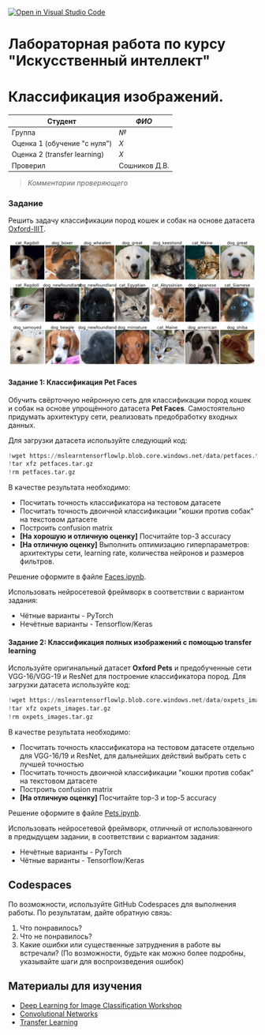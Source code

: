 [![Open in Visual Studio Code](https://classroom.github.com/assets/open-in-vscode-c66648af7eb3fe8bc4f294546bfd86ef473780cde1dea487d3c4ff354943c9ae.svg)](https://classroom.github.com/online_ide?assignment_repo_id=7812442&assignment_repo_type=AssignmentRepo)
# Лабораторная работа по курсу "Искусственный интеллект"
# Классификация изображений.

| Студент | *ФИО* |
|------|------|
| Группа  | *№* |
| Оценка 1 (обучение "с нуля") | *X* |
| Оценка 2 (transfer learning) | *X* |
| Проверил | Сошников Д.В. |

> *Комментарии проверяющего*
### Задание

Решить задачу классификации пород кошек и собак на основе датасета [Oxford-IIIT](https://www.robots.ox.ac.uk/~vgg/data/pets/).

![Dataset we will deal with](images/data.png)

#### Задание 1: Классификация Pet Faces

Обучить свёрточную нейронную сеть для классификации пород кошек и собак на основе упрощённого датасета **Pet Faces**. Самостоятельно придумать архитектуру сети, реализовать предобработку входных данных.

Для загрузки датасета используйте следующий код:

```python
!wget https://mslearntensorflowlp.blob.core.windows.net/data/petfaces.tar.gz
!tar xfz petfaces.tar.gz
!rm petfaces.tar.gz
```

В качестве результата необходимо:

* Посчитать точность классификатора на тестовом датасете
* Посчитать точность двоичной классификации "кошки против собак" на текстовом датасете
* Построить confusion matrix
* **[На хорошую и отличную оценку]** Посчитайте top-3 accuracy
* **[На отличную оценку]** Выполнить оптимизацию гиперпараметров: архитектуры сети, learning rate, количества нейронов и размеров фильтров.

Решение оформите в файле [Faces.ipynb](Faces.ipynb).

Использовать нейросетевой фреймворк в соответствии с вариантом задания:
   * Чётные варианты - PyTorch
   * Нечётные варианты - Tensorflow/Keras
#### Задание 2: Классификация полных изображений с помощью transfer learning

Используйте оригинальный датасет **Oxford Pets** и предобученные сети VGG-16/VGG-19 и ResNet для построение классификатора пород. Для загрузки датасета используйте код:

```python
!wget https://mslearntensorflowlp.blob.core.windows.net/data/oxpets_images.tar.gz
!tar xfz oxpets_images.tar.gz
!rm oxpets_images.tar.gz
```

В качестве результата необходимо:

* Посчитать точность классификатора на тестовом датасете отдельно для VGG-16/19 и ResNet, для дальнейших действий выбрать сеть с лучшей точностью
* Посчитать точность двоичной классификации "кошки против собак" на текстовом датасете
* Построить confusion matrix
* **[На отличную оценку]** Посчитайте top-3 и top-5 accuracy

Решение оформите в файле [Pets.ipynb](Pets.ipynb).

Использовать нейросетевой фреймворк, отличный от использованного в предыдущем задании, в соответствии с вариантом задания:
   * Нечётные варианты - PyTorch
   * Чётные варианты - Tensorflow/Keras

## Codespaces

По возможности, используйте GitHub Codespaces для выполнения работы. По результатам, дайте обратную связь:
1. Что понравилось?
1. Что не понравилось?
1. Какие ошибки или существенные затруднения в работе вы встречали? (По возможности, будьте как можно более подробны, указывайте шаги для воспроизведения ошибок)

## Материалы для изучения

* [Deep Learning for Image Classification Workshop](https://github.com/microsoft/workshop-library/blob/main/full/deep-learning-computer-vision/README.md)
* [Convolutional Networks](https://github.com/microsoft/AI-For-Beginners/blob/main/4-ComputerVision/07-ConvNets/README.md)
* [Transfer Learning](https://github.com/microsoft/AI-For-Beginners/blob/main/4-ComputerVision/08-TransferLearning/README.md)
